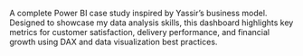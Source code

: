 A complete Power BI case study inspired by Yassir’s business model.
Designed to showcase my data analysis skills, this dashboard highlights key metrics for customer satisfaction, delivery performance, and financial growth using DAX and data visualization best practices.
